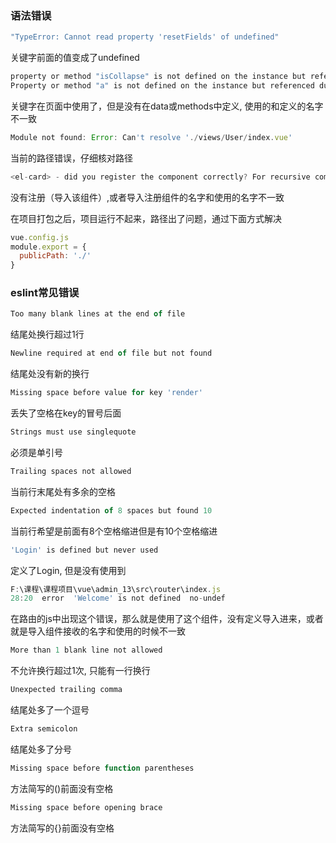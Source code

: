 

### 语法错误

```js
"TypeError: Cannot read property 'resetFields' of undefined"
```

关键字前面的值变成了undefined

```js
property or method "isCollapse" is not defined on the instance but referenced during render.
Property or method "a" is not defined on the instance but referenced during render.
```

关键字在页面中使用了，但是没有在data或methods中定义, 使用的和定义的名字不一致

```js
Module not found: Error: Can't resolve './views/User/index.vue' 
```

当前的路径错误，仔细核对路径

```js
<el-card> - did you register the component correctly? For recursive components, make sure to provide the "name" option.
```

没有注册（导入该组件）,或者导入注册组件的名字和使用的名字不一致

在项目打包之后，项目运行不起来，路径出了问题，通过下面方式解决

```js
vue.config.js
module.export = {
  publicPath: './'
}
```

### eslint常见错误

```js
Too many blank lines at the end of file
```

结尾处换行超过1行

```js
Newline required at end of file but not found
```

结尾处没有新的换行

```js
Missing space before value for key 'render'
```

丢失了空格在key的冒号后面

```js
Strings must use singlequote
```

必须是单引号

```js
Trailing spaces not allowed
```

当前行末尾处有多余的空格

```js
Expected indentation of 8 spaces but found 10
```

当前行希望是前面有8个空格缩进但是有10个空格缩进

```js
'Login' is defined but never used
```

定义了Login, 但是没有使用到

```js
F:\课程\课程项目\vue\admin_13\src\router\index.js
28:20  error  'Welcome' is not defined  no-undef
```

在路由的js中出现这个错误，那么就是使用了这个组件，没有定义导入进来，或者就是导入组件接收的名字和使用的时候不一致

```js
More than 1 blank line not allowed
```

不允许换行超过1次, 只能有一行换行

```js
Unexpected trailing comma
```

结尾处多了一个逗号

```js
Extra semicolon
```

结尾处多了分号

```js
Missing space before function parentheses
```

方法简写的()前面没有空格

```js
Missing space before opening brace
```

方法简写的{}前面没有空格
